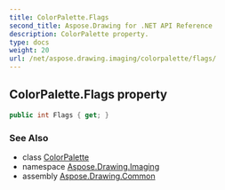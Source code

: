```yaml
---
title: ColorPalette.Flags
second_title: Aspose.Drawing for .NET API Reference
description: ColorPalette property. 
type: docs
weight: 20
url: /net/aspose.drawing.imaging/colorpalette/flags/
---
```

## ColorPalette.Flags property

```csharp
public int Flags { get; }
```

### See Also

* class [ColorPalette](../)
* namespace [Aspose.Drawing.Imaging](../../colorpalette/)
* assembly [Aspose.Drawing.Common](../../../)


